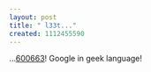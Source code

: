 ```yaml
--- 
layout: post
title: " l33t..."
created: 1112455590
---
```

...<a href="http://www.600673.com/">600663</a>! Google in geek language!
